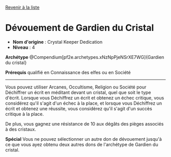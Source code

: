 [Revenir à la liste](..)

# Dévouement de Gardien du Cristal

 * **Nom d'origine** : Crystal Keeper Dedication
 * **Niveau** : 4


<p><strong>Archétype</strong> @Compendium[pf2e.archetypes.xNzNpPjeNSrXE7WG]{Gardien du cristal}</p>
<p><strong>Prérequis</strong> qualifié en Connaissance des elfes ou en Société</p>
<hr>
<p>Vous pouvez utiliser Arcanes, Occultisme, Religion ou Société pour Déchiffrer un écrit en méditant devant un cristal, quel que soit le type d'écrit. Lorsque vous Déchiffrez un écrit et obtenez un échec critique, vous considérez qu'il s'agit d'un échec à la place, et lorsque vous Déchiffrez un écrit et obtenez une réussite, vous considérez qu'il s'agit d'un succès critique à la place.</p>
<p>De plus, vous gagnez une résistance de 10 aux dégâts des pièges associés à des cristaux.</p>
<p><strong>Spécial</strong> Vous ne pouvez sélectionner un autre don de dévouement jusqu'à ce que vous ayez obtenu deux autres dons de l'archétype de Gardien du cristal.</p>